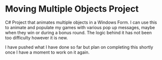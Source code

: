 # Moving Multiple Objects Project

C# Project that animates multiple objects in a Windows Form. I can use this to animate and populate my games with various pop up messages, 
maybe when they win or during a bonus round. The logic behind it has not been too difficulty however it is new. 

I have pushed what I have done so far but plan on completing this shortly once I have a moment to work on it again. 

